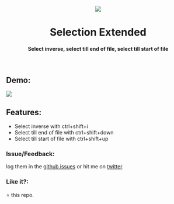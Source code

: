<p align="center">
    <img src="https://user-images.githubusercontent.com/2767425/31283043-166da246-aad2-11e7-9136-3d261e4cef6b.png"/>
    <h1 align="center">Selection Extended</h1>
    <h4 align="center">Select inverse, select till end of file, select till start of file</h4>
    <br>
</p>

## Demo:
<img src="https://user-images.githubusercontent.com/2767425/31283604-b0e04e36-aad3-11e7-8231-4ef927ffbe81.gif"/>

## Features:

* Select inverse with ctrl+shift+i
* Select till end of file with ctrl+shift+down
* Select till start of file with ctrl+shift+up

### Issue/Feedback:

log them in the [github issues](https://github.com/cg-cnu/vscode-selection-extended/issues) or hit me on [twitter](https://twitter.com/CgCnu).

### Like it?:

:star: this repo.
